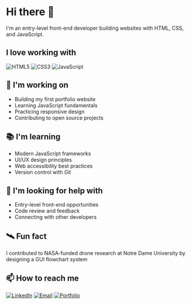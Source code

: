 # Hi there 👋

I'm an entry-level front-end developer building websites with HTML, CSS, and JavaScript.

## I love working with

![HTML5](https://img.shields.io/badge/html5-%23E34F26.svg?style=for-the-badge&logo=html5&logoColor=white)
![CSS3](https://img.shields.io/badge/css3-%231572B6.svg?style=for-the-badge&logo=css3&logoColor=white)
![JavaScript](https://img.shields.io/badge/javascript-%23323330.svg?style=for-the-badge&logo=javascript&logoColor=%23F7DF1E)

## 🔨 I'm working on

- Building my first portfolio website
- Learning JavaScript fundamentals
- Practicing responsive design
- Contributing to open source projects

## 📚 I'm learning

- Modern JavaScript frameworks
- UI/UX design principles
- Web accessibility best practices
- Version control with Git

## 🤝 I'm looking for help with

- Entry-level front-end opportunities
- Code review and feedback
- Connecting with other developers

## 🛰️ Fun fact

I contributed to NASA-funded drone research at Notre Dame University by designing a GUI flowchart system

## 📫 How to reach me

[![LinkedIn](https://img.shields.io/badge/LinkedIn-%230077B5.svg?style=for-the-badge&logo=linkedin&logoColor=white)](https://linkedin.com/in/yourname)
[![Email](https://img.shields.io/badge/Email-D14836?style=for-the-badge&logo=gmail&logoColor=white)](mailto:firstname.lastname@email.com)
[![Portfolio](https://img.shields.io/badge/Portfolio-%23000000.svg?style=for-the-badge&logo=firefox&logoColor=#FF7139)](https://yourportfolio.com)
